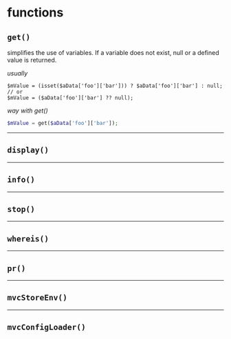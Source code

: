  
# functions

## `get()`

simplifies the use of variables. If a variable does not exist, null or a defined value is returned.

_usually_  
~~~
$mValue = (isset($aData['foo']['bar'])) ? $aData['foo']['bar'] : null;
// or
$mValue = ($aData['foo']['bar'] ?? null);
~~~

_way with get()_  
~~~php
$mValue = get($aData['foo']['bar']);
~~~

---

## `display()`

---

## `info()`

---


## `stop()`

---

## `whereis()`

---

## `pr()`

---

## `mvcStoreEnv()`

---

## `mvcConfigLoader()`
